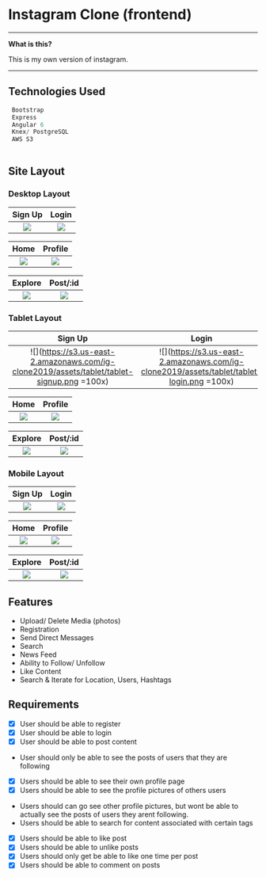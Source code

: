 # Instagram Clone (frontend)


----

**What is this?** 

This is my own version of instagram.

---


## Technologies Used

```js
 Bootstrap
 Express
 Angular 6
 Knex/ PostgreSQL
 AWS S3
 
```




## Site Layout

 ### Desktop Layout

 Sign Up            |  Login
:-------------------------:|:-------------------------:
![](https://s3.us-east-2.amazonaws.com/ig-clone2019/assets/desktop/desktop-signup.png)  |  ![](https://s3.us-east-2.amazonaws.com/ig-clone2019/assets/desktop/desktop-login.png)

 Home           |  Profile
:-------------------------:|:-------------------------:
![](https://s3.us-east-2.amazonaws.com/ig-clone2019/assets/desktop/desktop-home.png)  |  ![](https://s3.us-east-2.amazonaws.com/ig-clone2019/assets/desktop/desktop-profile.png)


 Explore         |  Post/:id
:-------------------------:|:-------------------------:
![](https://s3.us-east-2.amazonaws.com/ig-clone2019/assets/desktop/desktop-explore.png)  |  ![](https://s3.us-east-2.amazonaws.com/ig-clone2019/assets/desktop/desktop-profile%3Aid.png)


### Tablet Layout

 Sign Up            |  Login
:-------------------------:|:-------------------------:
![](https://s3.us-east-2.amazonaws.com/ig-clone2019/assets/tablet/tablet-signup.png  =100x)  |  ![](https://s3.us-east-2.amazonaws.com/ig-clone2019/assets/tablet/tablet-login.png  =100x)

 Home           |  Profile
:-------------------------:|:-------------------------:
![](https://s3.us-east-2.amazonaws.com/ig-clone2019/assets/tablet/tablet-home.png)  |  ![](https://s3.us-east-2.amazonaws.com/ig-clone2019/assets/tablet/tablet-profile.png)


 Explore         |  Post/:id
:-------------------------:|:-------------------------:
![](https://s3.us-east-2.amazonaws.com/ig-clone2019/assets/tablet/tablet-explore.png)  |  ![](https://s3.us-east-2.amazonaws.com/ig-clone2019/assets/tablet/tablet-post%3Aid.png)


### Mobile Layout


 Sign Up            |  Login
:-------------------------:|:-------------------------:
![](https://s3.us-east-2.amazonaws.com/ig-clone2019/assets/mobile/mobile-signup.png)  |  ![](https://s3.us-east-2.amazonaws.com/ig-clone2019/assets/mobile/mobile-login.png)

 Home           |  Profile
:-------------------------:|:-------------------------:
![](https://s3.us-east-2.amazonaws.com/ig-clone2019/assets/mobile/mobile-home.png)  |  ![](https://s3.us-east-2.amazonaws.com/ig-clone2019/assets/mobile/mobile-profile.png)


 Explore         |  Post/:id
:-------------------------:|:-------------------------:
![](https://s3.us-east-2.amazonaws.com/ig-clone2019/assets/mobile/mobile-explore.png)  |  ![](https://s3.us-east-2.amazonaws.com/ig-clone2019/assets/mobile/mobile-post%3Aid.png)

## Features

  * Upload/ Delete Media (photos)
  * Registration
  * Send Direct Messages
  * Search
  * News Feed
  * Ability to Follow/ Unfollow
  * Like Content
  * Search & Iterate for Location, Users, Hashtags


  ## Requirements

  - [X] User should be able to register
  - [X] User should be able to login
  - [X] User should be able to post content
  - User should only be able to see the posts of users that they are following
  - [X] Users should be able to see their own profile page
  - [X] Users should be able to see the profile pictures of others users
  - Users should can go see other profile pictures, but wont be able to actually see the posts of users they arent following.
  - Users should be able to search for content associated with certain tags
  - [X]  Users should be able to like post
  - [X] Users should be able to unlike posts
  - [X]  Users should only get be able to like one time per post
  - [X]  Users should be able to comment on posts
